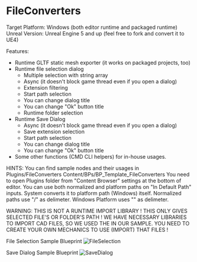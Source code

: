# FileConverters
 
Target Platform: Windows (both editor runtime and packaged runtime)
Unreal Version: Unreal Engine 5 and up (feel free to fork and convert it to UE4)

Features:
- Runtime GLTF static mesh exporter (it works on packaged projects, too)
- Runtime file selection dialog
	- Multiple selection with string array
	- Async (it doesn't block game thread even if you open a dialog)
	- Extension filtering
	- Start path selection
	- You can change dialog title
	- You can change "Ok" button title
	- Runtime folder selection
- Runtime Save Dialog
	- Async (it doesn't block game thread even if you open a dialog) 
	- Save extension selection
	- Start path selection
	- You can change dialog title
	- You can change "Ok" button title
- Some other functions (CMD CLI helpers) for in-house usages.

HINTS:
You can find sample nodes and their usages in Plugins/FileConverters Content/BPs/BP_Template_FileConverters
You need to open Plugins folder from "Content Browser" settings at the bottom of editor.
You can use both normalized and platform paths on "In Default Path" inputs. System converts it to platform path (Windows) itself.
Normalized paths use "/" as delimeter.
Windows Platform uses "\" as delimeter.

WARNING:
THIS IS NOT A RUNTIME IMPORT LIBRARY ! THIS ONLY GIVES SELECTED FILE'S OR FOLDER'S PATH !
WE HAVE NECESSARY LIBRARIES TO IMPORT CAD FILES, SO WE USED THE IN OUR SAMPLE.
YOU NEED TO CREATE YOUR OWN MECHANICS TO USE (IMPORT) THAT FILES !

File Selection Sample Blueprint
![FileSelection](https://user-images.githubusercontent.com/10528447/201652963-b730b091-3be8-47e6-a534-33eb607d8880.jpg)

Save Dialog Sample Blueprint
![SaveDialog](https://user-images.githubusercontent.com/10528447/201652972-f93f7351-f665-4f24-ab5a-7e75b249dd22.jpg)
